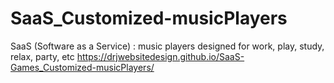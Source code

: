 # SaaS_Customized-musicPlayers
SaaS (Software as a Service) : music players designed for work, play, study, relax, party, etc
https://drjwebsitedesign.github.io/SaaS-Games_Customized-musicPlayers/
